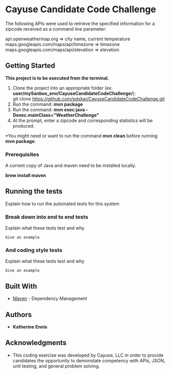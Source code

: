 # Cayuse Candidate Code Challenge

The following APIs were used to retrieve the specified information for a zipcode received as a command line parameter:

api.openweathermap.org => city name, current temperature
maps.googleapis.com/maps/api/timezone => timezone 
maps.googleapis.com/maps/api/elevation => elevation

## Getting Started

**This project is to be executed from the terminal.**
1. Clone the project into an appropriate folder (ex: **user/mySanbox_env/CayuseCandidateCodeChallenge/**): <br />git clone https://github.com/pdxkar/CayuseCandidateCodeChallenge.git
2. Run the command: **mvn package** 
3. Run the command: **mvn exec:java -Dexec.mainClass="WeatherChallenge"**
4. At the prompt, enter a zipcode and corresponding statistics will be produced.

*You might need or want to run the command **mvn clean** before running **mvn package**.

### Prerequisites

A current copy of Java and maven need to be installed locally.

**brew install maven**

## Running the tests

Explain how to run the automated tests for this system

### Break down into end to end tests

Explain what these tests test and why

```
Give an example
```

### And coding style tests

Explain what these tests test and why

```
Give an example
```

## Built With

* [Maven](https://maven.apache.org/) - Dependency Management

## Authors

* **Katherine Ennis**

## Acknowledgments

* This coding exercise was developed by Cayuse, LLC in order to provide candidates the opportunity to demonstate competency with APIs, JSON, unit testing, and general problem solving.
